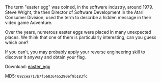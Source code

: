 The term "easter egg" was coined, in the software industry, around 1979.
Steve Wright, the then Director of Software Development in the Atari Consumer Division, used the term to describe a hidden message in their video game Adventure.

Over the years, numerous easter eggs were placed in many unexpected places.
We think that one of them is particularly interesting, can you guess which one?

If you can't, you may probably apply your reverse engineering skill to discover it anyway and obtain your flag.

Download: [easter_egg](https://cyberchallenge.s3.eu-south-1.amazonaws.com/software/easter_egg)

MD5: `092cea717b7f56836465290ef9b183fc`
